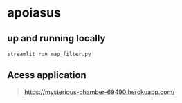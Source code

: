 # apoiasus

## up and running locally

```shell
streamlit run map_filter.py
```

## Acess application

> https://mysterious-chamber-69490.herokuapp.com/
